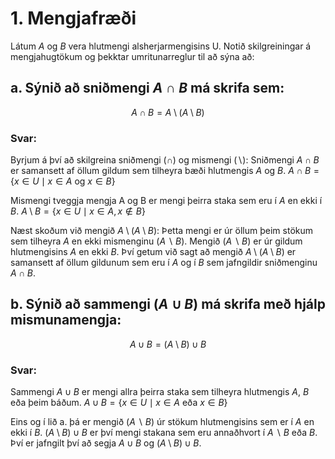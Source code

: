 # 1. Mengjafræði 
Látum $A$ og $B$ vera hlutmengi alsherjarmengisins U. Notið skilgreiningar á mengjahugtökum og þekktar umritunarreglur til að sýna að:

## a. Sýnið að sniðmengi $A \cap B$ má skrifa sem:

$$
        A \cap B = A \setminus(A \setminus B)
$$
### Svar: 
Byrjum á því að skilgreina sniðmengi (∩) og mismengi (∖): 
Sniðmengi $A \cap B$ er samansett af öllum gildum sem tilheyra bæði hlutmengis $A$ og $B$. 
        $A \cap B = \{x \in U \mid x \in A \text{ og } x \in B\}$
        
Mismengi tveggja mengja A og B er mengi þeirra staka sem eru í $A$ en ekki í $B$.
        $A \setminus B = \{x \in U \mid x \in A, x \notin B\}$

Næst skoðum við mengið $A \setminus (A \setminus B)$: Þetta mengi er úr öllum þeim stökum sem tilheyra $A$ en ekki mismenginu $(A∖B)$.
Mengið $(A∖B)$ er úr gildum hlutmengisins $A$ en ekki $B$. 
Því getum við sagt að mengið $A \setminus (A \setminus B)$ er samansett af öllum gildunum sem eru í $A$ og í $B$ sem jafngildir sniðmenginu $A \cap B$. 


## b. Sýnið að sammengi $(A \cup B)$ má skrifa með hjálp mismunamengja:

$$
        A \cup B = (A \setminus B) \cup B
$$
### Svar: 
Sammengi $A \cup B$ er mengi allra þeirra staka sem tilheyra hlutmengis $A$, $B$ eða þeim báðum. 
        $A \cup B = \{x \in U \mid x \in A \text{ eða } x \in B\}$

Eins og í lið a. þá er mengið $(A∖B)$ úr stökum hlutmengisins sem er í $A$ en ekki í $B$. 
$(A \setminus B) \cup B$ er því mengi stakana sem eru annaðhvort í $A∖B$ eða $B$. 
Því er jafngilt því að segja $A \cup B$ og $(A \setminus B) \cup B$. 
